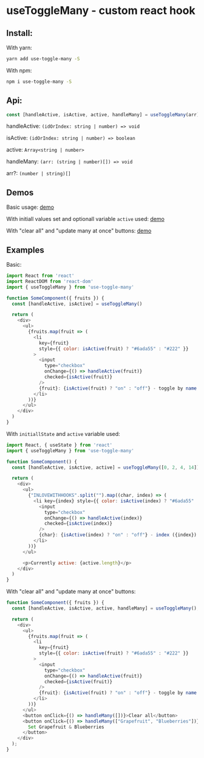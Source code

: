 # useToggleMany - custom react hook

## Install:

With yarn:

```bash
yarn add use-toggle-many -S
```

With npm:

```bash
npm i use-toggle-many -S
```

## Api:

```javascript
const [handleActive, isActive, active, handleMany] = useToggleMany(arr)
```

handleActive:  `(idOrIndex: string | number) => void`

isActive: `(idOrIndex: string | number) => boolean`

active: `Array<string | number>`

handleMany: `(arr: (string | number)[]) => void`

arr?: `(number | string)[]`


## Demos

Basic usage: [demo](https://codesandbox.io/s/xow466o03o)

With initiall values set and optionall variable `active` used: [demo](https://codesandbox.io/s/x74q4wqqvo)

With "clear all" and "update many at once" buttons: [demo](https://codesandbox.io/s/m94q1q9x3j)

## Examples

Basic:

```javascript
import React from 'react'
import ReactDOM from 'react-dom'
import { useToggleMany } from 'use-toggle-many'

function SomeComponent({ fruits }) {
  const [handleActive, isActive] = useToggleMany()

  return (
    <div>
      <ul>
        {fruits.map(fruit => (
          <li
            key={fruit}
            style={{ color: isActive(fruit) ? "#6ada55" : "#222" }}
          >
            <input
              type="checkbox"
              onChange={() => handleActive(fruit)}
              checked={isActive(fruit)}
            />
            {fruit}: {isActive(fruit) ? "on" : "off"} - toggle by name ({fruit})
          </li>
        ))}
      </ul>
    </div>
  )
}

```

With `initiallState` and `active` variable used:

```javascript
import React, { useState } from 'react'
import { useToggleMany } from 'use-toggle-many'

function SomeComponent() {
  const [handleActive, isActive, active] = useToggleMany([0, 2, 4, 14])

  return (
    <div>
      <ul>
        {"INLOVEWITHHOOKS".split("").map((char, index) => (
          <li key={index} style={{ color: isActive(index) ? "#6ada55" : "#222" }}>
            <input
              type="checkbox"
              onChange={() => handleActive(index)}
              checked={isActive(index)}
            />
            {char}: {isActive(index) ? "on" : "off"} - index ({index})
          </li>
        ))}
      </ul>

      <p>Currently active: {active.length}</p>
    </div>
  )
}

```

With "clear all" and "update many at once" buttons:

```javascript
function SomeComponent({ fruits }) {
  const [handleActive, isActive, active, handleMany] = useToggleMany();

  return (
    <div>
      <ul>
        {fruits.map(fruit => (
          <li
            key={fruit}
            style={{ color: isActive(fruit) ? "#6ada55" : "#222" }}
          >
            <input
              type="checkbox"
              onChange={() => handleActive(fruit)}
              checked={isActive(fruit)}
            />
            {fruit}: {isActive(fruit) ? "on" : "off"} - toggle by name ({fruit})
          </li>
        ))}
      </ul>
      <button onClick={() => handleMany([])}>Clear all</button>
      <button onClick={() => handleMany(["Grapefruit", "Blueberries"])}>
        Set Grapefruit & Blueberries
      </button>
    </div>
  );
}
```
